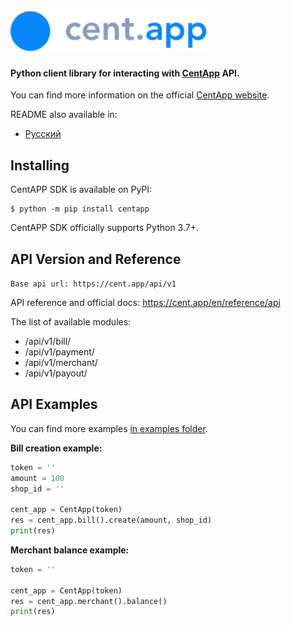 # <img src="docs/logo-main.svg" alt="logo-main" height="66">

#### Python client library for interacting with [CentApp](https://cent.app/) API.

You can find more information on the official [CentApp website](https://cent.app/).

README also available in:

- [Русский](docs/README_ru.md)

## Installing

CentAPP SDK is available on PyPI:

```console
$ python -m pip install centapp
```

CentAPP SDK officially supports Python 3.7+.

## API Version and Reference

`Base api url: https://cent.app/api/v1`

API reference and official docs: https://cent.app/en/reference/api

The list of available modules:

- /api/v1/bill/
- /api/v1/payment/
- /api/v1/merchant/
- /api/v1/payout/

## API Examples

You can find more examples [in examples folder](https://github.com/hteppl/centapp-sdk-python/tree/master/examples).

**Bill creation example:**

```python
token = ''
amount = 100
shop_id = ''

cent_app = CentApp(token)
res = cent_app.bill().create(amount, shop_id)
print(res)
```

**Merchant balance example:**

```python
token = ''

cent_app = CentApp(token)
res = cent_app.merchant().balance()
print(res)
```

